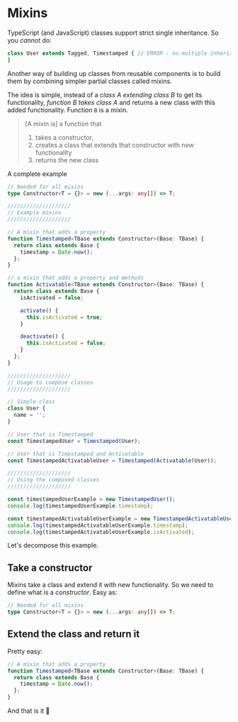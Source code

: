 # Mixins

TypeScript \(and JavaScript\) classes support strict single inheritance. So you _cannot_ do:

```typescript
class User extends Tagged, Timestamped { // ERROR : no multiple inheritance
}
```

Another way of building up classes from reusable components is to build them by combining simpler partial classes called mixins.

The idea is simple, instead of a _class A extending class B_ to get its functionality, _function B takes class A_ and returns a new class with this added functionality. Function `B` is a mixin.

> \[A mixin is\] a function that
>
> 1. takes a constructor,
> 2. creates a class that extends that constructor with new functionality
> 3. returns the new class

A complete example

```typescript
// Needed for all mixins
type Constructor<T = {}> = new (...args: any[]) => T;

////////////////////
// Example mixins
////////////////////

// A mixin that adds a property
function Timestamped<TBase extends Constructor>(Base: TBase) {
  return class extends Base {
    timestamp = Date.now();
  };
}

// a mixin that adds a property and methods
function Activatable<TBase extends Constructor>(Base: TBase) {
  return class extends Base {
    isActivated = false;

    activate() {
      this.isActivated = true;
    }

    deactivate() {
      this.isActivated = false;
    }
  };
}

////////////////////
// Usage to compose classes
////////////////////

// Simple class
class User {
  name = '';
}

// User that is Timestamped
const TimestampedUser = Timestamped(User);

// User that is Timestamped and Activatable
const TimestampedActivatableUser = Timestamped(Activatable(User));

////////////////////
// Using the composed classes
////////////////////

const timestampedUserExample = new TimestampedUser();
console.log(timestampedUserExample.timestamp);

const timestampedActivatableUserExample = new TimestampedActivatableUser();
console.log(timestampedActivatableUserExample.timestamp);
console.log(timestampedActivatableUserExample.isActivated);
```

Let's decompose this example.

## Take a constructor

Mixins take a class and extend it with new functionality. So we need to define what is a _constructor_. Easy as:

```typescript
// Needed for all mixins
type Constructor<T = {}> = new (...args: any[]) => T;
```

## Extend the class and return it

Pretty easy:

```typescript
// A mixin that adds a property
function Timestamped<TBase extends Constructor>(Base: TBase) {
  return class extends Base {
    timestamp = Date.now();
  };
}
```

And that is it 🌹

